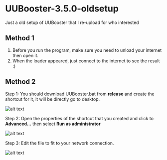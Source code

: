 # UUBooster-3.5.0-oldsetup
Just a old setup of UUBooster that I re-upload for who interested

## Method 1

1. Before you run the program, make sure you need to unload your internet then open it.
2. When the loader appeared, just connect to the internet to see the result :)

## Method 2

Step 1: You should download UUBooster.bat from **release** and create the shortcut for it, it will be directly go to desktop.

![alt text](https://github.com/tedddeptrai/UUBooster-3.5.0-oldsetup/blob/main/step1.png?raw=true)

Step 2: Open the properties of the shortcut that you created and click to **Advanced...** then select **Run as administrator**

![alt text](https://github.com/tedddeptrai/UUBooster-3.5.0-oldsetup/blob/main/step2.png?raw=true)

Step 3: Edit the file to fit to your network connection.

![alt text](https://github.com/tedddeptrai/UUBooster-3.5.0-oldsetup/blob/main/step3.png?raw=true)

